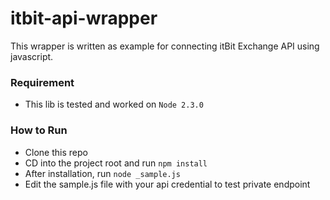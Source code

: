 # itbit-api-wrapper

This wrapper is written as example for connecting itBit Exchange API using javascript.

### Requirement

- This lib is tested and worked on `Node 2.3.0`

### How to Run

- Clone this repo
- CD into the project root and run `npm install`
- After installation, run `node _sample.js`
- Edit the sample.js file with your api credential to test private endpoint
